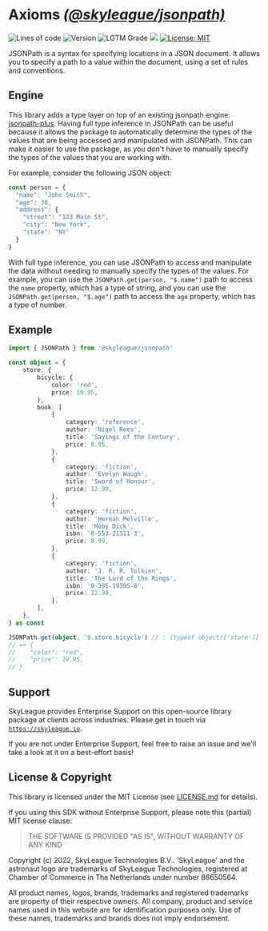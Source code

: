 # Axioms [_(@skyleague/jsonpath)_](https://skyleague.github.io/jsonpath/)

<p>
  <img alt="Lines of code" src="https://img.shields.io/tokei/lines/github/skyleague/jsonpath" />
  <img alt="Version" src="https://img.shields.io/github/package-json/v/skyleague/jsonpath" />
  <img alt="LGTM Grade" src="https://img.shields.io/lgtm/grade/javascript/github/skyleague/jsonpath" />
  <img src="https://img.shields.io/badge/node-%3E%3D16-blue.svg" />
  <a href="#" target="_blank">
    <img alt="License: MIT" src="https://img.shields.io/badge/License-MIT-yellow.svg" />
  </a>
</p>

JSONPath is a syntax for specifying locations in a JSON document. It allows you to specify a path to a value within the document, using a set of rules and conventions.

## Engine
This library adds a type layer on top of an existing jsonpath engine: [jsonpath-plus](https://www.npmjs.com/package/jsonpath-plus). Having full type inference in JSONPath can be useful because it allows the package to automatically determine the types of the values that are being accessed and manipulated with JSONPath. This can make it easier to use the package, as you don't have to manually specify the types of the values that you are working with.


For example, consider the following JSON object:

```ts
const person = {
  "name": "John Smith",
  "age": 30,
  "address": {
    "street": "123 Main St",
    "city": "New York",
    "state": "NY"
  }
}
```

With full type inference, you can use JSONPath to access and manipulate the data without needing to manually specify the types of the values. For example, you can use the `JSONPath.get(person, "$.name")` path to access the `name` property, which has a type of string, and you can use the `JSONPath.get(person, "$.age")` path to access the `age` property, which has a type of number.

## Example

```ts
import { JSONPath } from '@skyleague/jsonpath'

const object = {
    store: {
        bicycle: {
            color: 'red',
            price: 19.95,
        },
        book: [
            {
                category: 'reference',
                author: 'Nigel Rees',
                title: 'Sayings of the Century',
                price: 8.95,
            },
            {
                category: 'fiction',
                author: 'Evelyn Waugh',
                title: 'Sword of Honour',
                price: 12.99,
            },
            {
                category: 'fiction',
                author: 'Herman Melville',
                title: 'Moby Dick',
                isbn: '0-553-21311-3',
                price: 8.99,
            },
            {
                category: 'fiction',
                author: 'J. R. R. Tolkien',
                title: 'The Lord of the Rings',
                isbn: '0-395-19395-8',
                price: 22.99,
            },
        ],
    },
} as const

JSONPath.get(object, '$.store.bicycle') // : (typeof object)['store']['bicycle']
// => {
//    "color": "red",
//    "price": 19.95,
// }
```


## Support

SkyLeague provides Enterprise Support on this open-source library package at clients across industries. Please get in touch via [`https://skyleague.io`](https://skyleague.io).

If you are not under Enterprise Support, feel free to raise an issue and we'll take a look at it on a best-effort basis!

## License & Copyright

This library is licensed under the MIT License (see [LICENSE.md](./LICENSE.md) for details).

If you using this SDK without Enterprise Support, please note this (partial) MIT license clause:

> THE SOFTWARE IS PROVIDED "AS IS", WITHOUT WARRANTY OF ANY KIND

Copyright (c) 2022, SkyLeague Technologies B.V.. 'SkyLeague' and the astronaut logo are trademarks of SkyLeague Technologies, registered at Chamber of Commerce in The Netherlands under number 86650564.

All product names, logos, brands, trademarks and registered trademarks are property of their respective owners. All company, product and service names used in this website are for identification purposes only. Use of these names, trademarks and brands does not imply endorsement.

